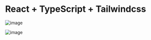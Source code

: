 # React + TypeScript + Tailwindcss

![image](https://github.com/TomYYHong/charity-finder/assets/56811243/9024cee2-846f-460b-9b68-d7c6a7a89d0c)

![image](https://github.com/TomYYHong/charity-finder/assets/56811243/3a765d95-411e-4c98-9716-5a8a8e303d9e)

